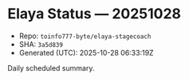 # Elaya Status — 20251028

- Repo: `toinfo777-byte/elaya-stagecoach`
- SHA: `3a5d839`
- Generated (UTC): 2025-10-28 06:33:19Z

Daily scheduled summary.

